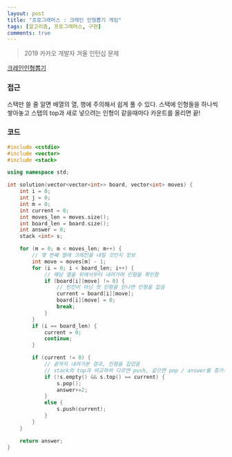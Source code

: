 ```yaml
---
layout: post
title: "프로그래머스 : 크레인 인형뽑기 게임"
tags: [알고리즘, 프로그래머스, 구현]
comments: true
---
```


> 2019 카카오 개발자 겨울 인턴십 문제  

[크레인인형뽑기](https://programmers.co.kr/learn/courses/30/lessons/64061)  

### 접근  
스택만 쓸 줄 알면 배열의 열, 행에 주의해서 쉽게 풀 수 있다. 스택에 인형들을 하나씩 쌓아놓고 스탭의 top과 새로 넣으려는 인형이 같을때마다 카운트를 올리면 끝!  

### 코드  
~~~c++
#include <cstdio>
#include <vector>
#include <stack>

using namespace std;

int solution(vector<vector<int>> board, vector<int> moves) {
    int i = 0;
    int j = 0;
    int m = 0;
    int current = 0;
    int moves_len = moves.size();
    int board_len = board.size();
    int answer = 0;
    stack <int> s;

    for (m = 0; m < moves_len; m++) {
        // 몇 번째 열에 크레인을 내릴 것인지 정보
        int move = moves[m] - 1;
        for (i = 0; i < board_len; i++) {
            // 해당 열을 위에서부터 내려가며 인형을 확인함
            if (board[i][move] != 0) {
                // 빈칸이 아닌 첫 인형을 만나면 인형을 잡음
                current = board[i][move];
                board[i][move] = 0;
                break;
            }
        }
        if (i == board_len) {
            current = 0;
            continue;
        }

        if (current != 0) {
            // 끝까지 내려가본 결과, 인형을 집었음
            // stack의 top과 비교하여 다르면 push, 같으면 pop / answer를 증가시킴
            if (!s.empty() && s.top() == current) {
                s.pop();
                answer+=2;
            }
            else {
                s.push(current);
            }
        }
    }

    return answer;
}
~~~
